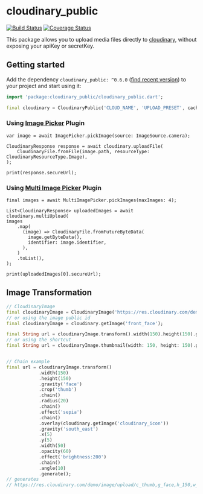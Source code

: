 # cloudinary_public

[![Build Status](https://travis-ci.org/djade007/cloudinary_public.svg?branch=master)](https://travis-ci.org/djade007/cloudinary_public) [![Coverage Status](https://coveralls.io/repos/github/djade007/cloudinary_public/badge.svg?branch=master)](https://coveralls.io/github/djade007/cloudinary_public?branch=master)

This package allows you to upload media files directly to [cloudinary](https://cloudinary.com/documentation/upload_images#unsigned_upload), without exposing your apiKey or secretKey.

## Getting started

Add the dependency `cloudinary_public: ^0.6.0` ([find recent version](https://pub.dev/packages/cloudinary_public#-installing-tab-)) to your project and start using it:
```dart
import 'package:cloudinary_public/cloudinary_public.dart';

final cloudinary = CloudinaryPublic('CLOUD_NAME', 'UPLOAD_PRESET', cache: false);
```

### Using [Image Picker](https://pub.dev/packages/image_picker) Plugin
```
var image = await ImagePicker.pickImage(source: ImageSource.camera);

CloudinaryResponse response = await cloudinary.uploadFile(
    CloudinaryFile.fromFile(image.path, resourceType: CloudinaryResourceType.Image),
);

print(response.secureUrl);
```

### Using [Multi Image Picker](https://https://pub.dev/packages/multi_image_picker) Plugin
```
final images = await MultiImagePicker.pickImages(maxImages: 4);

List<CloudinaryResponse> uploadedImages = await cloudinary.multiUpload(
images
    .map(
      (image) => CloudinaryFile.fromFutureByteData(
        image.getByteData(),
        identifier: image.identifier,
      ),
    )
    .toList(),
);

print(uploadedImages[0].secureUrl);
```

## Image Transformation

```dart
// CloudinaryImage
final cloudinaryImage = CloudinaryImage('https://res.cloudinary.com/demo/image/upload/front_face.png');
// or using the image public id
final cloudinaryImage = cloudinary.getImage('front_face');

final String url = cloudinaryImage.transform().width(150).height(150).gravity('face').crop('thumb').generate();
// or using the shortcut
final String url = cloudinaryImage.thumbnail(width: 150, height: 150).generate();


// Chain example
final url = cloudinaryImage.transform()
            .width(150)
            .height(150)
            .gravity('face')
            .crop('thumb')
            .chain()
            .radius(20)
            .chain()
            .effect('sepia')
            .chain()
            .overlay(cloudinary.getImage('cloudinary_icon'))
            .gravity('south_east')
            .x(5)
            .y(5)
            .width(50)
            .opacity(60)
            .effect('brightness:200')
            .chain()
            .angle(10)
            .generate();
// generates
// https://res.cloudinary.com/demo/image/upload/c_thumb,g_face,h_150,w_150/r_20/e_sepia/e_brightness:200,g_south_east,l_cloudinary_icon,o_60,w_50,x_5,y_5/a_10/front_face.png
```
